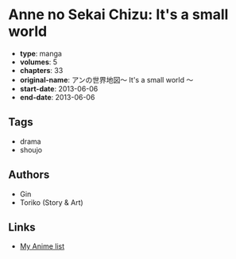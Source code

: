 # Anne no Sekai Chizu: It's a small world

-   **type**: manga
-   **volumes**: 5
-   **chapters**: 33
-   **original-name**: アンの世界地図～ It's a small world ～
-   **start-date**: 2013-06-06
-   **end-date**: 2013-06-06

## Tags

-   drama
-   shoujo

## Authors

-   Gin
-   Toriko (Story & Art)

## Links

-   [My Anime list](https://myanimelist.net/manga/130577/Anne_no_Sekai_Chizu__Its_a_small_world)
